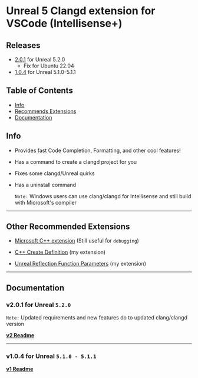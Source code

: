 
# Unreal 5 Clangd extension for VSCode (Intellisense+)

## Releases
 * [2.0.1](https://github.com/boocs/unreal-clangd/tree/v2) for Unreal 5.2.0
   * Fix for Ubuntu 22.04
 * [1.0.4](https://github.com/boocs/unreal-clangd/tree/v1) for Unreal 5.1.0-5.1.1

## Table of Contents
- [Info](#info)
- [Recommends Extensions](#other-recommended-extensions)
- [Documentation](#documentation)

## Info

* Provides fast Code Completion, Formatting, and other cool features!

* Has a command to create a clangd project for you

* Fixes some clangd/Unreal quirks

* Has a uninstall command

  `Note:` Windows users can use clang/clangd for Intellisense and still build with Microsoft's compiler

---
## Other Recommended Extensions
* [Microsoft C++ extension](https://marketplace.visualstudio.com/items?itemName=ms-vscode.cpptools) (Still useful for `debugging`)
 
* [C++ Create Definition](https://github.com/boocs/cpp-create-definition) (my extension)

* [Unreal Reflection Function Parameters](https://github.com/boocs/UE-Reflection-Func-Params) (my extension)

---
## Documentation
### v2.0.1 for Unreal `5.2.0`
`Note:` Updated requirements and new features do to updated clang/clangd version

[**v2 Readme**](https://github.com/boocs/unreal-clangd/tree/v2#readme)

---
### v1.0.4 for Unreal `5.1.0 - 5.1.1`

[**v1 Readme**](https://github.com/boocs/unreal-clangd/tree/v1#readme)